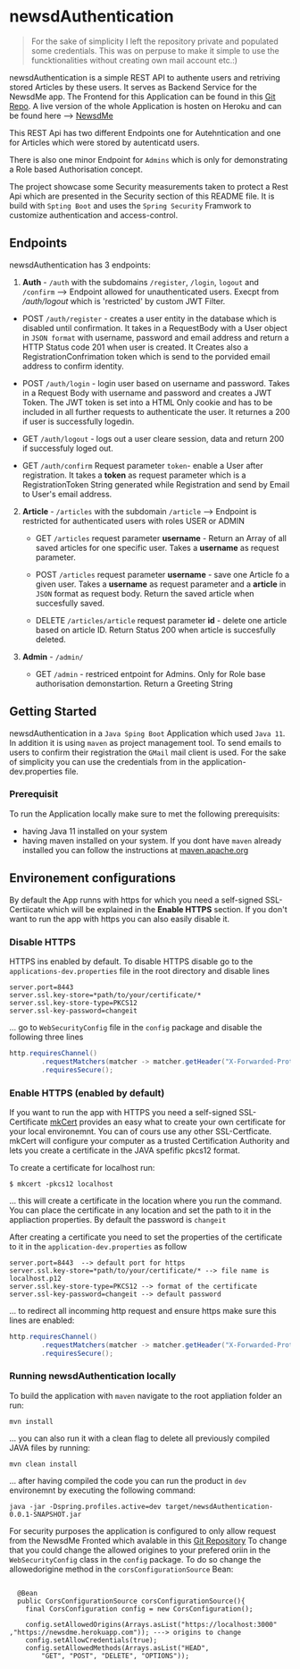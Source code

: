 # newsdAuthentication

> For the sake of simplicity I left the repository private and populated some credentials.
> This was on perpuse to make it simple to use the funcktionalities without creating own mail account etc.:)

newsdAuthentication is a simple REST API to authente users and retriving stored Articles by these users. It serves as Backend Service for the NewsdMe app.
The Frontend for this Application can be found in this [Git Repo](https://github.com/snzew/newsd).
A live version of the whole Application is hosten on Heroku and can be found here --> [NewsdMe](https://newsdme.herokuapp.com/)

This REST Api has two different Endpoints one for Autehntication and one for Articles which were stored by autenticatd users.

There is also one minor Endpoint for `Admins` which is only for demonstrating a Role based Authorisation concept.

The project showcase some Security measurements taken to protect a Rest Api which are presented in the Security section of this README file. It is build with `Spting Boot` and uses the `Spring Security` Framwork to customize authentication and access-control.




## Endpoints 

newsdAuthentication has 3 endpoints:

1. **Auth**  - `/auth` with the subdomains `/register`,  `/login`, `logout` and  `/confirm` --> Endpoint allowed for unauthenticated users. Execpt from */auth/logout* which is 'restricted' by custom JWT Filter.

  * POST `/auth/register` - creates a user entity in the database which is disabled until confirmation. It takes in a RequestBody with a User object in `JSON format` with username, password and email address and return a HTTP Status code 201 when user is created.
  It Creates also a RegistrationConfrimation token which is send to the porvided email address to confirm identity. 
  
  * POST `/auth/login` - login user based on username and password. Takes in a Request Body with username and password and creates a JWT Token.  The JWT token is set into a HTML Only cookie and has to be included in all further requests to authenticate the user.
  It returnes a 200 if user is successfully logedin.
  
  * GET `/auth/logout` - logs out a user cleare session, data and  return 200 if successfuly loged out. 
  
  * GET `/auth/confirm` Request parameter `token`- enable a User after registration. It takes a **token** as request parameter which is a RegistrationToken String generated while Registration and send by Email to User's email address.


2. **Article** - `/articles` with the subdomain `/article` --> Endpoint is restricted for authenticated users with roles USER or ADMIN
  
   * GET `/articles` request parameter **username** - Return an Array of all saved articles for one specific user. Takes a **username** as request parameter.
   
   * POST `/articles` request parameter **username** - save one Article fo a given user. Takes a **username** as request parameter and a **article** in `JSON` format as request body. Return the saved article when succesfully saved. 
  
   * DELETE `/articles/article` request parameter **id** - delete one article based on article ID. Return Status 200 when article is succesfully deleted.
   
   
   
3. **Admin** - `/admin/`
   * GET `/admin` - restriced entpoint for Admins. Only for Role base authorisation demonstartion. Return a Greeting String 



## Getting Started

newsdAuthentication in a `Java Sping Boot` Application which used `Java 11`. In addition it is using `maven` as project management tool.
To send emails to users to confirm their registration the `GMail` mail client is used. For the sake of simplicity you can use the credentials from in the application-dev.properties file.
### Prerequisit
To run the Application locally make sure to met the following prerequisits:
  * having Java 11 installed on your system
  * having maven installed on your system. If you dont have `maven` already installed you can follow the instructions at [maven.apache.org](https://maven.apache.org/)


## Environement configurations
By default the App runns with https for which you need a self-signed SSL-Certiicate which will be explained in the **Enable HTTPS** section. If you don't want to run the app with https
you can also easily disable it.

### Disable HTTPS
HTTPS ins enabled by default. To disable HTTPS disable go to the `applications-dev.properties` file in the root directory and disable lines

```
server.port=8443
server.ssl.key-store=*path/to/your/certificate/*
server.ssl.key-store-type=PKCS12
server.ssl-key-password=changeit
```
... go to `WebSecurityConfig` file in the `config` package and disable the following three lines

```java
http.requiresChannel()
        .requestMatchers(matcher -> matcher.getHeader("X-Forwarded-Proto") !=null)
        .requiresSecure();
 ```
 
### Enable HTTPS (enabled by default) 
If you want to run the app with HTTPS you need a self-signed SSL-Certificate [mkCert](https://github.com/FiloSottile/mkcert) provides an easy what to create your own certificate for your local environemnt. You can of cours use any other SSL-Certficate.
mkCert will configure your computer as a trusted Certification Authority and lets you create a certificate in the JAVA spefific pkcs12  format. 

To create a certificate for localhost run: 
```
$ mkcert -pkcs12 localhost
```
... this will create a certificate in the location where you run the command. You can place the certificate in any location and set the path to it in the appliaction properties. 
By default the password is `changeit`


After creating a certificate you need to set the properties of the certificate to it in the `application-dev.properties` as follow 

```
server.port=8443  --> default port for https
server.ssl.key-store=*path/to/your/certificate/* --> file name is localhost.p12
server.ssl.key-store-type=PKCS12 --> format of the certificate
server.ssl-key-password=changeit --> default password
```

... to redirect all incomming http request and ensure https make sure this lines are enabled: 

```java
http.requiresChannel()
        .requestMatchers(matcher -> matcher.getHeader("X-Forwarded-Proto") !=null)
        .requiresSecure();
 ```
 


### Running newsdAuthentication locally

To build the application with `maven` navigate to the root appliation folder an run:

``` 
mvn install
```

... you can also run it with a clean flag to delete all previously compiled JAVA files by running: 

```
mvn clean install
```


... after having compiled the code you can run the product in `dev` environemnt by executing the following command:

```
java -jar -Dspring.profiles.active=dev target/newsdAuthentication-0.0.1-SNAPSHOT.jar 
```

For security purposes the application is configured to only allow request from the NewsdMe Fronted which avalable in this [Git Repository](https://github.com/snzew/newsd/)
To change that you could change the allowed origines to your prefered oriin in the `WebSecurityConfig` class in the `config` package.
To do so change the allowedorigine method in the `corsConfigurationSource` Bean: 

```

  @Bean
  public CorsConfigurationSource corsConfigurationSource(){
    final CorsConfiguration config = new CorsConfiguration();

    config.setAllowedOrigins(Arrays.asList("https://localhost:3000" ,"https://newsdme.herokuapp.com")); ---> origins to change
    config.setAllowCredentials(true);
    config.setAllowedMethods(Arrays.asList("HEAD",
        "GET", "POST", "DELETE", "OPTIONS"));
  
  ```
  
  
  
